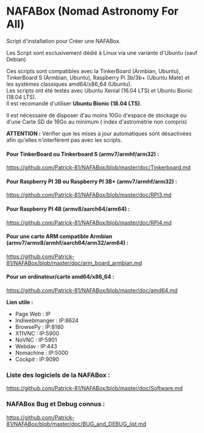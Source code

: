 # NAFABox (Nomad Astronomy For All)

Script d'installation pour Créer une NAFABox.

Les Script sont esclusivement dédié à Linux via une variante d'Ubuntu (sauf Debian)

Ces scripts sont compatibles avec la TinkerBoard (Armbian, Ubuntu), TinkerBoard S (Armbian, Ubuntu), Raspberry Pi 3b/3b+ (Ubuntu Mate) et les systèmes classiques amd64/x86_64 (Ubuntu).   
Les scripts ont été testés avec Ubuntu Xenial (16.04 LTS) et Ubuntu Bionic (18.04 LTS).  
Il est recomandé d'utiliser **Ubuntu Bionic (18.04 LTS)**.

Il est nécessaire de disposer d'au moins 10Go d'espace de stockage ou d'une Carte SD de 16Go au minimum ( index d'astrométrie non compris)  

**ATTENTION :** Vérifier que les mises à jour automatiques sont désactivées afin qu'elles n'interfèrent pas avec les scripts.

#### Pour TinkerBoard ou Tinkerboard S (armv7/armhf/arm32) :
https://github.com/Patrick-81/NAFABox/blob/master/doc/Tinkerboard.md

#### Pour Raspberry PI 3B ou Raspberry PI 3B+ (armv7/armhf/arm32) :
https://github.com/Patrick-81/NAFABox/blob/master/doc/RPI3.md

#### Pour Raspberry PI 4B (armv8/aarch64/arm64) :
https://github.com/Patrick-81/NAFABox/blob/master/doc/RPI4.md

#### Pour une carte ARM compatible Armbian (armv7/armv8/armhf/aarch64/arm32/arm64) :
https://github.com/Patrick-81/NAFABox/blob/master/doc/arm_board_armbian.md

#### Pour un ordinateur/carte amd64/x86_64 :
https://github.com/Patrick-81/NAFABox/blob/master/doc/amd64.md


__Lien utile :__

- Page Web : IP
- Indiwebmanger : IP:8624
- BrowsePy : IP:8180
- X11VNC : IP:5900
- NoVNC : IP:5901
- Webdav : IP:443
- Nomachine : IP:5000
- Cockpit : IP:9090


### Liste des logiciels de la NAFABox :   
https://github.com/Patrick-81/NAFABox/blob/master/doc/Software.md

### NAFABox Bug et Debug connus :
https://github.com/Patrick-81/NAFABox/blob/master/doc/BUG_and_DEBUG_list.md
